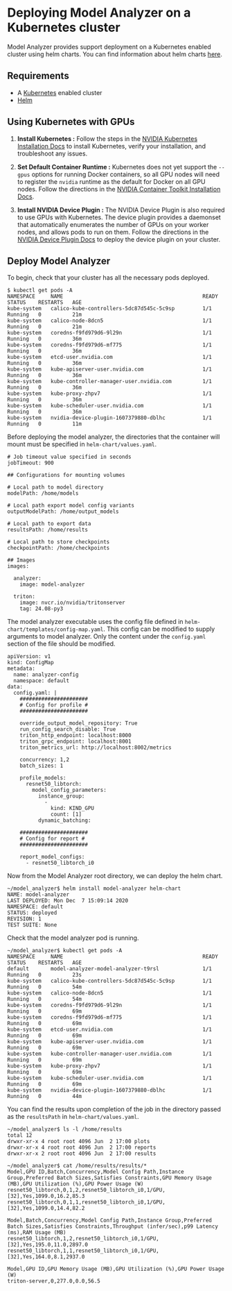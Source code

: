 <!--
Copyright (c) 2020-2023 NVIDIA CORPORATION & AFFILIATES. All rights reserved.

Licensed under the Apache License, Version 2.0 (the "License");
you may not use this file except in compliance with the License.
You may obtain a copy of the License at

    http://www.apache.org/licenses/LICENSE-2.0

Unless required by applicable law or agreed to in writing, software
distributed under the License is distributed on an "AS IS" BASIS,
WITHOUT WARRANTIES OR CONDITIONS OF ANY KIND, either express or implied.
See the License for the specific language governing permissions and
limitations under the License.
-->

# Deploying Model Analyzer on a Kubernetes cluster

Model Analyzer provides support deployment on a Kubernetes enabled
cluster using helm charts. You can find information about helm charts [here](https://helm.sh/).

## Requirements

- A [Kubernetes](https://kubernetes.io/) enabled cluster
- [Helm](https://helm.sh/)

## Using Kubernetes with GPUs

1. **Install Kubernetes :** Follow the steps in the [NVIDIA Kubernetes Installation Docs](https://docs.nvidia.com/datacenter/cloud-native/kubernetes/install-k8s.html) to install Kubernetes, verify your installation, and troubleshoot any issues.

2. **Set Default Container Runtime :** Kubernetes does not yet support the `--gpus` options for running Docker containers, so all GPU nodes will need to register the `nvidia` runtime as the default for Docker on all GPU nodes. Follow the directions in the [NVIDIA Container Toolkit Installation Docs](https://docs.nvidia.com/datacenter/cloud-native/kubernetes/install-k8s.html#install-nvidia-container-toolkit-nvidia-docker2).

3. **Install NVIDIA Device Plugin :** The NVIDIA Device Plugin is also required to use GPUs with Kubernetes. The device plugin provides a daemonset that automatically enumerates the number of GPUs on your worker nodes, and allows pods to run on them. Follow the directions in the [NVIDIA Device Plugin Docs](https://docs.nvidia.com/datacenter/cloud-native/kubernetes/install-k8s.html#install-nvidia-device-plugin) to deploy the device plugin on your cluster.

## Deploy Model Analyzer

To begin, check that your cluster has all the necessary pods deployed.

```
$ kubectl get pods -A
NAMESPACE     NAME                                             READY   STATUS    RESTARTS   AGE
kube-system   calico-kube-controllers-5dc87d545c-5c9sp         1/1     Running   0          21m
kube-system   calico-node-8dcn5                                1/1     Running   0          21m
kube-system   coredns-f9fd979d6-9l29n                          1/1     Running   0          36m
kube-system   coredns-f9fd979d6-mf775                          1/1     Running   0          36m
kube-system   etcd-user.nvidia.com                             1/1     Running   0          36m
kube-system   kube-apiserver-user.nvidia.com                   1/1     Running   0          36m
kube-system   kube-controller-manager-user.nvidia.com          1/1     Running   0          36m
kube-system   kube-proxy-zhpv7                                 1/1     Running   0          36m
kube-system   kube-scheduler-user.nvidia.com                   1/1     Running   0          36m
kube-system   nvidia-device-plugin-1607379880-dblhc            1/1     Running   0          11m
```

Before deploying the model analyzer, the directories that the container will mount must be specified in `helm-chart/values.yaml`.

```
# Job timeout value specified in seconds
jobTimeout: 900

## Configurations for mounting volumes

# Local path to model directory
modelPath: /home/models

# Local path export model config variants
outputModelPath: /home/output_models

# Local path to export data
resultsPath: /home/results

# Local path to store checkpoints
checkpointPath: /home/checkpoints

## Images
images:

  analyzer:
    image: model-analyzer

  triton:
    image: nvcr.io/nvidia/tritonserver
    tag: 24.08-py3
```

The model analyzer executable uses the config file defined in `helm-chart/templates/config-map.yaml`. This config can be modified to supply arguments to model analyzer. Only the content under the `config.yaml` section of the file should be modified.

```
apiVersion: v1
kind: ConfigMap
metadata:
  name: analyzer-config
  namespace: default
data:
  config.yaml: |
    ######################
    # Config for profile #
    ######################

    override_output_model_repository: True
    run_config_search_disable: True
    triton_http_endpoint: localhost:8000
    triton_grpc_endpoint: localhost:8001
    triton_metrics_url: http://localhost:8002/metrics

    concurrency: 1,2
    batch_sizes: 1

    profile_models:
      resnet50_libtorch:
        model_config_parameters:
          instance_group:
            -
              kind: KIND_GPU
              count: [1]
          dynamic_batching:

    ######################
    # Config for report #
    ######################

    report_model_configs:
      - resnet50_libtorch_i0
```

Now from the Model Analyzer root directory, we can deploy the helm chart.

```
~/model_analyzer$ helm install model-analyzer helm-chart
NAME: model-analyzer
LAST DEPLOYED: Mon Dec  7 15:09:14 2020
NAMESPACE: default
STATUS: deployed
REVISION: 1
TEST SUITE: None
```

Check that the model analyzer pod is running.

```
~/model_analyzer$ kubectl get pods -A
NAMESPACE     NAME                                             READY   STATUS    RESTARTS   AGE
default       model-analyzer-model-analyzer-t9rsl              1/1     Running   0          23s
kube-system   calico-kube-controllers-5dc87d545c-5c9sp         1/1     Running   0          54m
kube-system   calico-node-8dcn5                                1/1     Running   0          54m
kube-system   coredns-f9fd979d6-9l29n                          1/1     Running   0          69m
kube-system   coredns-f9fd979d6-mf775                          1/1     Running   0          69m
kube-system   etcd-user.nvidia.com                             1/1     Running   0          69m
kube-system   kube-apiserver-user.nvidia.com                   1/1     Running   0          69m
kube-system   kube-controller-manager-user.nvidia.com          1/1     Running   0          69m
kube-system   kube-proxy-zhpv7                                 1/1     Running   0          69m
kube-system   kube-scheduler-user.nvidia.com                   1/1     Running   0          69m
kube-system   nvidia-device-plugin-1607379880-dblhc            1/1     Running   0          44m
```

You can find the results upon completion of the job in the directory passed as the `resultsPath` in `helm-chart/values.yaml`.

```
~/model_analyzer$ ls -l /home/results
total 12
drwxr-xr-x 4 root root 4096 Jun  2 17:00 plots
drwxr-xr-x 4 root root 4096 Jun  2 17:00 reports
drwxr-xr-x 2 root root 4096 Jun  2 17:00 results
```

```
~/model_analyzer$ cat /home/results/results/*
Model,GPU ID,Batch,Concurrency,Model Config Path,Instance Group,Preferred Batch Sizes,Satisfies Constraints,GPU Memory Usage (MB),GPU Utilization (%),GPU Power Usage (W)
resnet50_libtorch,0,1,2,resnet50_libtorch_i0,1/GPU,[32],Yes,1099.0,16.2,85.3
resnet50_libtorch,0,1,1,resnet50_libtorch_i0,1/GPU,[32],Yes,1099.0,14.4,82.2

Model,Batch,Concurrency,Model Config Path,Instance Group,Preferred Batch Sizes,Satisfies Constraints,Throughput (infer/sec),p99 Latency (ms),RAM Usage (MB)
resnet50_libtorch,1,2,resnet50_libtorch_i0,1/GPU,[32],Yes,195.0,11.0,2897.0
resnet50_libtorch,1,1,resnet50_libtorch_i0,1/GPU,[32],Yes,164.0,8.1,2937.0

Model,GPU ID,GPU Memory Usage (MB),GPU Utilization (%),GPU Power Usage (W)
triton-server,0,277.0,0.0,56.5
```

